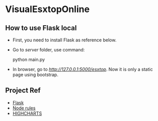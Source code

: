 # VisualEsxtopOnline

## How to use Flask local
- First, you need to install Flask as reference below.
- Go to *server* folder, use command:

  python main.py

- In browser, go to *http://127.0.0.1:5000/esxtop*. Now it is only a static page using bootstrap.

## Project Ref

- [Flask](http://flask.pocoo.org/)
- [Node rules](https://github.com/mithunsatheesh/node-rules)
- [HIGHCHARTS](http://www.highcharts.com/)
